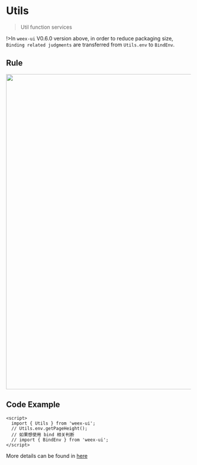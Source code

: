# Utils

> Util function services

!>In `weex-ui` V0.6.0 version above, in order to reduce packaging size, `Binding related judgments` are transferred from `Utils.env` to `BindEnv`.

## Rule
<img src="https://img.alicdn.com/tfs/TB1t2Y7nN9YBuNjy0FfXXXIsVXa-2952-1096.png" width="860"/>

## Code Example

```vue
<script>
  import { Utils } from 'weex-ui';
  // Utils.env.getPageHeight();
  // 如果想使用 bind 相关判断
  // import { BindEnv } from 'weex-ui';
</script>
```

More details can be found in [here](https://github.com/apache/mz-weex-ui/blob/master/packages/utils)
